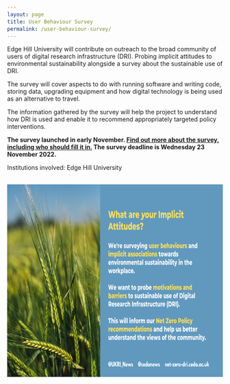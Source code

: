 ```yaml
---
layout: page
title: User Behaviour Survey
permalink: /user-behaviour-survey/
---
```


Edge Hill University will contribute on outreach to the broad community of users of digital research infrastructure (DRI). Probing implicit attitudes to environmental sustainability alongside a survey about the sustainable use of DRI.

The survey will cover aspects to do with running software and writing code, storing data, upgrading equipment and how digital technology is being used as an alternative to travel.

The information gathered by the survey will help the project to understand how DRI is used and enable it to recommend appropriately targeted policy interventions.

**The survey launched in early November. [Find out more about the survey, including who should fill it in.](https://net-zero-dri.ceda.ac.uk/news/behaviour-survey/) The survey deadline is Wednesday 23 November 2022.** 

Institutions involved: Edge Hill University

<br>
<img src="/images/userwebsite.png" width="800" height="450" alt="User Behaviour Survey">

